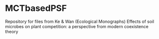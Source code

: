 # MCTbasedPSF
Repository for files from Ke &amp; Wan (Ecological Monographs) Effects of soil microbes on plant competition: a perspective from modern coexistence theory 

